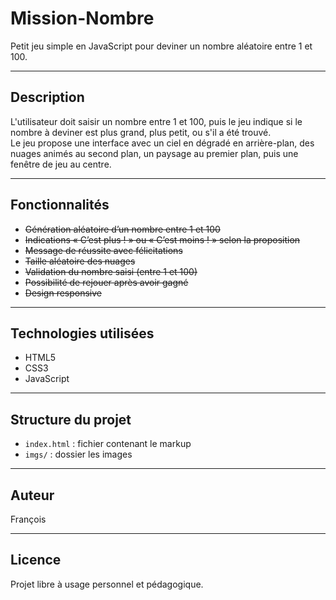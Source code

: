 # Mission-Nombre

Petit jeu simple en JavaScript pour deviner un nombre aléatoire entre 1 et 100.

---

## Description

L'utilisateur doit saisir un nombre entre 1 et 100, puis le jeu indique si le nombre à deviner est plus grand, plus petit, ou s'il a été trouvé.  
Le jeu propose une interface avec un ciel en dégradé en arrière-plan, des nuages animés au second plan, un paysage au premier plan, puis une fenêtre de jeu au centre.

---

## Fonctionnalités

- ~~Génération aléatoire d’un nombre entre 1 et 100~~
- ~~Indications « C’est plus ! » ou « C’est moins ! » selon la proposition~~
- ~~Message de réussite avec félicitations~~
- ~~Taille aléatoire des nuages~~
- ~~Validation du nombre saisi (entre 1 et 100)~~
- ~~Possibilité de rejouer après avoir gagné~~
- ~~Design responsive~~

---

## Technologies utilisées

- HTML5
- CSS3
- JavaScript

---

## Structure du projet

- `index.html` : fichier contenant le markup
- `imgs/` : dossier les images

---

## Auteur

François

---

## Licence

Projet libre à usage personnel et pédagogique.
